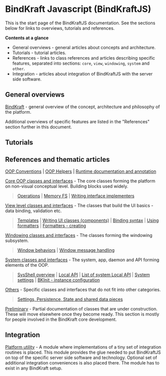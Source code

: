 # BindKraft Javascript (BindKraftJS)

This is the start page of the BindKraftJS documentation. See the sections below for links to overviews, tutorials and references.

**Contents at a glance**

- General overviews - general articles about concepts and architecture.
- Tutorials - tutorial articles.
- References - links to class references and articles describing specific features, separated into sections: `core`, `view`, `windowing`, `system` and `other`.
- Integration - articles about integration of BindKraftJS with the server side software.

## General overviews

[BindKraft](BindKraft.md) - general overview of the concept, architecture and philosophy of the platform.

Additional overviews of specific features are listed in the "References" section further in this document.

## Tutorials

## References and thematic articles

[OOP Conventions](OOPConventions.md) | [OOP Helpers](OOPHelpers.md) | [Runtime documentation and annotation](RuntimeSelfDoc.md)


[Core OOP classes and interfaces](CoreClasses.md) - The core classes forming the platform on non-visual conceptual level. Building blocks used widely.

> [Operations](Operations.md) | [Memory FS](MemoryFS.md) | [Writing interface implementers](WritingInterfaceImplementers.md)

[View level classes and interfaces](ViewClasses.md) - The classes that build the UI basics - data binding, validation etc.

>[Templates](Templates.md) |
 [Writing UI classes (components)](UIClassesWritting.md) |
 [Binding syntax](BindingSyntax.md) | 
 [Using formatters](UsingFormatters.md) | 
 [Formatters - creating](Formatters.md)


[Windowing classes and interfaces](WindowingClasses.md) - The classes forming the windowing subsystem.

>[Window behaviors](Windowing/WindowBehaviors.md) | 
[Window message handling](Windowing/WindowMessagesHandling.md)

[System classes and interfaces](SystemClasses.md) - The system, app, daemon and API forming elements of the OOP.

>[SysShell overview](SysShell.md) | 
[Local API](LocalAPIs.md) | 
[List of system Local API](LocalAPIList.md) | 
[System settings](SystemSettings.md) |
[BKInit - instance configuration](BKInit.md)

[Others](OtherClasses.md) - Specific classes and interfaces that do not fit into other categories.
>[Settings, Persistence, State and shared data pieces](Settings,Persistence,State_and_shared_data_pieces.md)

[Preliminary](Preliminary.md) - Partial documentation of classes that are under construction. These will move elsewhere once they become ready. This section is mostly for people involved in the BindKraft core development.

## Integration

[Platform utility](PlatformUtility.md) - A module where implementations of a tiny set of integration routines is placed. This module provides the glue needed to put BindKraftJS on top of the specific server side software and technology. Optional set of additional integration conveniences is also placed there. The module has to exist in any BindKraft setup.